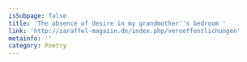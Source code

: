 ```yaml
---
isSubpage: false
title: 'The absence of desire in my grandmother''s bedroom '
link: 'http://zaraffel-magazin.de/index.php/veroeffentlichungen'
metainfo: ''
category: Poetry
---
```


